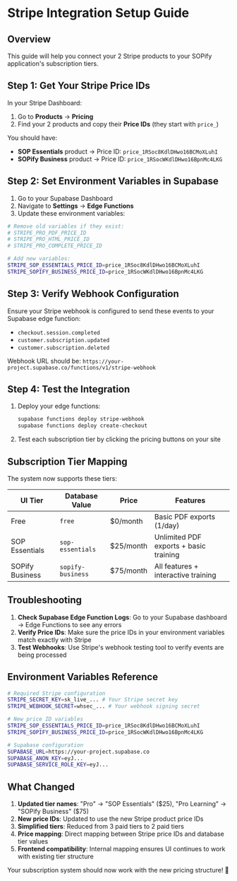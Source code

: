 
# Stripe Integration Setup Guide

## Overview
This guide will help you connect your 2 Stripe products to your SOPify application's subscription tiers.

## Step 1: Get Your Stripe Price IDs

In your Stripe Dashboard:

1. Go to **Products** → **Pricing**
2. Find your 2 products and copy their **Price IDs** (they start with `price_`)

You should have:
- **SOP Essentials** product → Price ID: `price_1RSoc8KdlDHwo16BCMoXLuhI`
- **SOPify Business** product → Price ID: `price_1RSocWKdlDHwo16BpnMc4LKG`

## Step 2: Set Environment Variables in Supabase

1. Go to your Supabase Dashboard
2. Navigate to **Settings** → **Edge Functions**
3. Update these environment variables:

```bash
# Remove old variables if they exist:
# STRIPE_PRO_PDF_PRICE_ID
# STRIPE_PRO_HTML_PRICE_ID  
# STRIPE_PRO_COMPLETE_PRICE_ID

# Add new variables:
STRIPE_SOP_ESSENTIALS_PRICE_ID=price_1RSoc8KdlDHwo16BCMoXLuhI
STRIPE_SOPIFY_BUSINESS_PRICE_ID=price_1RSocWKdlDHwo16BpnMc4LKG
```

## Step 3: Verify Webhook Configuration

Ensure your Stripe webhook is configured to send these events to your Supabase edge function:
- `checkout.session.completed`
- `customer.subscription.updated`
- `customer.subscription.deleted`

Webhook URL should be: `https://your-project.supabase.co/functions/v1/stripe-webhook`

## Step 4: Test the Integration

1. Deploy your edge functions:
   ```bash
   supabase functions deploy stripe-webhook
   supabase functions deploy create-checkout
   ```

2. Test each subscription tier by clicking the pricing buttons on your site

## Subscription Tier Mapping

The system now supports these tiers:

| UI Tier | Database Value | Price | Features |
|---------|----------------|-------|----------|
| Free | `free` | $0/month | Basic PDF exports (1/day) |
| SOP Essentials | `sop-essentials` | $25/month | Unlimited PDF exports + basic training |
| SOPify Business | `sopify-business` | $75/month | All features + interactive training |

## Troubleshooting

1. **Check Supabase Edge Function Logs**: Go to your Supabase dashboard → Edge Functions to see any errors
2. **Verify Price IDs**: Make sure the price IDs in your environment variables match exactly with Stripe
3. **Test Webhooks**: Use Stripe's webhook testing tool to verify events are being processed

## Environment Variables Reference

```bash
# Required Stripe configuration
STRIPE_SECRET_KEY=sk_live_... # Your Stripe secret key
STRIPE_WEBHOOK_SECRET=whsec_... # Your webhook signing secret

# New price ID variables
STRIPE_SOP_ESSENTIALS_PRICE_ID=price_1RSoc8KdlDHwo16BCMoXLuhI
STRIPE_SOPIFY_BUSINESS_PRICE_ID=price_1RSocWKdlDHwo16BpnMc4LKG

# Supabase configuration
SUPABASE_URL=https://your-project.supabase.co
SUPABASE_ANON_KEY=eyJ...
SUPABASE_SERVICE_ROLE_KEY=eyJ...
```

## What Changed

1. **Updated tier names**: "Pro" → "SOP Essentials" ($25), "Pro Learning" → "SOPify Business" ($75)
2. **New price IDs**: Updated to use the new Stripe product price IDs
3. **Simplified tiers**: Reduced from 3 paid tiers to 2 paid tiers
4. **Price mapping**: Direct mapping between Stripe price IDs and database tier values
5. **Frontend compatibility**: Internal mapping ensures UI continues to work with existing tier structure

Your subscription system should now work with the new pricing structure! 🎉 
